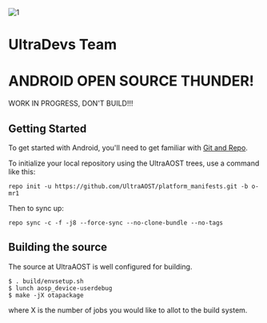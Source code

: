 [1]: https://raw.githubusercontent.com/UltraAOST/platform_manifests/n-mr2/logo.png

![1]

UltraDevs Team
==============
ANDROID OPEN SOURCE THUNDER!
============================

WORK IN PROGRESS, DON'T BUILD!!!

Getting Started
---------------

To get started with Android, you'll need to get
familiar with [Git and Repo](http://source.android.com/source/using-repo.html).

To initialize your local repository using the UltraAOST trees, use a command like this:

    repo init -u https://github.com/UltraAOST/platform_manifests.git -b o-mr1

Then to sync up:

    repo sync -c -f -j8 --force-sync --no-clone-bundle --no-tags

Building the source
---------------

The source at UltraAOST is well configured for building.

    $ . build/envsetup.sh
    $ lunch aosp_device-userdebug
    $ make -jX otapackage

where X is the number of jobs you would like to allot to the build system.
